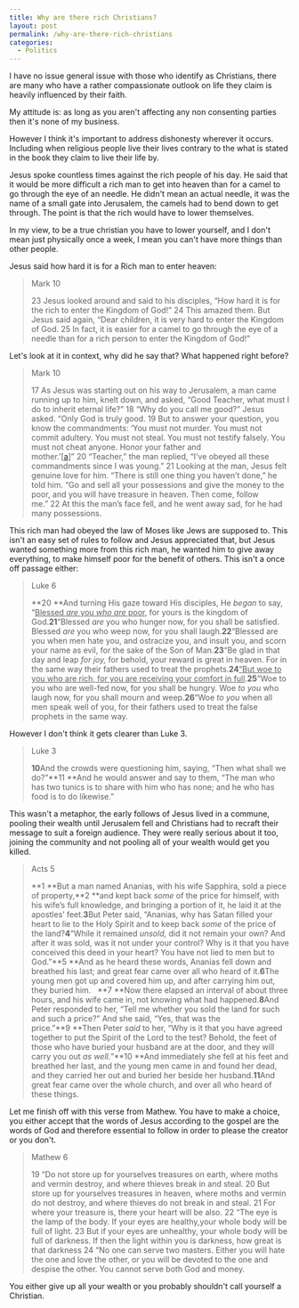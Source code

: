 ```yaml
---
title: Why are there rich Christians?
layout: post
permalink: /why-are-there-rich-christians
categories:
  - Politics
---
```

I have no issue general issue with those who identify as Christians, there are many who have a rather compassionate outlook on life they claim is heavily influenced by their faith.

My attitude is: as long as you aren't affecting any non consenting parties then it's none of my business.

However I think it's important to address dishonesty wherever it occurs. Including when religious people live their lives contrary to the what is stated in the book they claim to live their life by.

Jesus spoke countless times against the rich people of his day. He said that it would be more difficult a rich man to get into heaven than for a camel to go through the eye of an needle. He didn't mean an actual needle, it was the name of a small gate into Jerusalem, the camels had to bend down to get through. The point is that the rich would have to lower themselves.

In my view, to be a true christian you have to lower yourself, and I don't mean just physically once a week, I mean you can't have more things than other people.

Jesus said how hard it is for a Rich man to enter heaven:

> Mark 10
> 
> 23 Jesus looked around and said to his disciples, “How hard it is for the rich to enter the Kingdom of God!” 24 This amazed them. But Jesus said again, “Dear children, it is very hard to enter the Kingdom of God. 25 In fact, it is easier for a camel to go through the eye of a needle than for a rich person to enter the Kingdom of God!”

Let's look at it in context, why did he say that? What happened right before?

<!--more-->

> Mark 10
> 
> 17 As Jesus was starting out on his way to Jerusalem, a man came running up to him, knelt down, and asked, “Good Teacher, what must I do to inherit eternal life?” 18 “Why do you call me good?” Jesus asked. “Only God is truly good. 19 But to answer your question, you know the commandments: ‘You must not murder. You must not commit adultery. You must not steal. You must not testify falsely. You must not cheat anyone. Honor your father and mother.’[[a][1]]” 20 “Teacher,” the man replied, “I’ve obeyed all these commandments since I was young.” 21 Looking at the man, Jesus felt genuine love for him. “There is still one thing you haven’t done,” he told him. “Go and sell all your possessions and give the money to the poor, and you will have treasure in heaven. Then come, follow me.” 22 At this the man’s face fell, and he went away sad, for he had many possessions.

This rich man had obeyed the law of Moses like Jews are supposed to. This isn't an easy set of rules to follow and Jesus appreciated that, but Jesus wanted something more from this rich man, he wanted him to give away everything, to make himself poor for the benefit of others. This isn't a once off passage either:

> Luke 6
> 
> **20 **And turning His gaze toward His disciples, He *began* to say, “<span style="text-decoration: underline;">Blessed <i>are</i> you <i>who are</i> poor</span>, for yours is the kingdom of God.**21**“Blessed *are* you who hunger now, for you shall be satisfied. Blessed *are* you who weep now, for you shall laugh.**22**“Blessed are you when men hate you, and ostracize you, and insult you, and scorn your name as evil, for the sake of the Son of Man.**23**“Be glad in that day and leap *for joy,* for behold, your reward is great in heaven. For in the same way their fathers used to treat the prophets.**24**<span style="text-decoration: underline;">“But woe to you who are rich, for you are receiving your comfort in full</span>.**25**“Woe to you who are well-fed now, for you shall be hungry. Woe *to you* who laugh now, for you shall mourn and weep.**26**“Woe *to you* when all men speak well of you, for their fathers used to treat the false prophets in the same way.

However I don't think it gets clearer than Luke 3.

> Luke 3
> 
> **10**And the crowds were questioning him, saying, “Then what shall we do?”**11 **And he would answer and say to them, “The man who has two tunics is to share with him who has none; and he who has food is to do likewise.”

This wasn't a metaphor, the early follows of Jesus lived in a commune, pooling their wealth until Jerusalem fell and Christians had to recraft their message to suit a foreign audience. They were really serious about it too, joining the community and not pooling all of your wealth would get you killed.

> Acts 5
> 
> **1 **But a man named Ananias, with his wife Sapphira, sold a piece of property,**2 **and kept back *some* of the price for himself, with his wife’s full knowledge, and bringing a portion of it, he laid it at the apostles’ feet.**3**But Peter said, “Ananias, why has Satan filled your heart to lie to the Holy Spirit and to keep back *some* of the price of the land?**4**“While it remained *unsold,* did it not remain your own? And after it was sold, was it not under your control? Why is it that you have conceived this deed in your heart? You have not lied to men but to God.”**5 **And as he heard these words, Ananias fell down and breathed his last; and great fear came over all who heard of it.**6**The young men got up and covered him up, and after carrying him out, they buried him.   **7 **Now there elapsed an interval of about three hours, and his wife came in, not knowing what had happened.**8**And Peter responded to her, “Tell me whether you sold the land for such and such a price?” And she said, “Yes, that was the price.”**9 **Then Peter *said* to her, “Why is it that you have agreed together to put the Spirit of the Lord to the test? Behold, the feet of those who have buried your husband are at the door, and they will carry you out *as well.*”**10 **And immediately she fell at his feet and breathed her last, and the young men came in and found her dead, and they carried her out and buried her beside her husband.**11**And great fear came over the whole church, and over all who heard of these things.

Let me finish off with this verse from Mathew. You have to make a choice, you either accept that the words of Jesus according to the gospel are the words of God and therefore essential to follow in order to please the creator or you don't.

> Mathew 6
> 
> 19 “Do not store up for yourselves treasures on earth, where moths and vermin destroy, and where thieves break in and steal. 20 But store up for yourselves treasures in heaven, where moths and vermin do not destroy, and where thieves do not break in and steal. 21 For where your treasure is, there your heart will be also. 22 “The eye is the lamp of the body. If your eyes are healthy,your whole body will be full of light. 23 But if your eyes are unhealthy, your whole body will be full of darkness. If then the light within you is darkness, how great is that darkness 24 “No one can serve two masters. Either you will hate the one and love the other, or you will be devoted to the one and despise the other. You cannot serve both God and money.

You either give up all your wealth or you probably shouldn't call yourself a Christian.

&nbsp;

 [1]: http://www.biblegateway.com/passage/?search=Mark+10%3A17-31&version=NLT#fen-NLT-24578a "See footnote a"